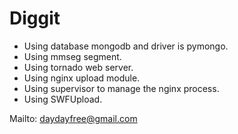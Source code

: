 Diggit
===

+ Using database mongodb and driver is pymongo.
+ Using mmseg segment.
+ Using tornado web server.
+ Using nginx upload module.
+ Using supervisor to manage the nginx process.
+ Using SWFUpload.

Mailto: [daydayfree@gmail.com](daydayfree@gmail.com)
